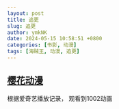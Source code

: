 ```yaml
---
layout: post
title: 追更
slug: 追更
author: ymkNK
date: 2024-05-15 10:58:51 +0800
categories: [书影, 动漫]
tags: [海贼王, 动漫, 追更]
---
```


## [樱花动漫](http://www.yhdm89.com/acg/3736/)

根据爱奇艺播放记录， 观看到1002动画
